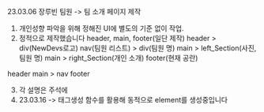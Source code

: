 23.03.06
장루빈 팀원
-> 팀 소개 페이지 제작

1. 개인성향 파악을 위해 정해진 UI에 별도의 기준 없이 작업.
2. 정적으로 제작했습니다
header, main, footer(일단 제작)
header > div(NewDevs로고)
nav(팀원 리스트) > div(팀원 명)
main > left_Section(사진, 팀원 명)
main > right_Section(개인 소개)
footer(현재 공란)
<body>
header
main > nav
footer
</body>

3. 각 설명은 주석에
4. 23.03.16 -> 태그생성 함수를 활용해 동적으로 element를 생성중입니다
